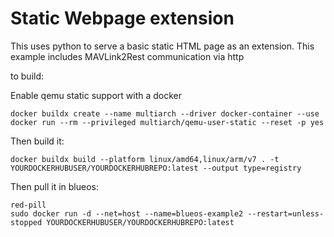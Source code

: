 # Static Webpage extension

This uses python to serve a basic static HTML page as an extension. This example includes MAVLink2Rest communication via http

to build:

Enable qemu static support with a docker

```
docker buildx create --name multiarch --driver docker-container --use
docker run --rm --privileged multiarch/qemu-user-static --reset -p yes
```

Then build it:

`docker buildx build --platform linux/amd64,linux/arm/v7 . -t YOURDOCKERHUBUSER/YOURDOCKERHUBREPO:latest --output type=registry
`

Then pull it in blueos:


```
red-pill
sudo docker run -d --net=host --name=blueos-example2 --restart=unless-stopped YOURDOCKERHUBUSER/YOURDOCKERHUBREPO:latest
```
